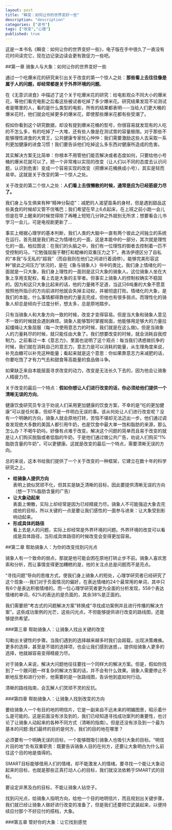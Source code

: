 ```yaml
---
layout: post
title: "瞬变：如何让你的世界变好一些"
description: "description"
categories: ["读书"]
tags: ["改变","心理"]
published: true
---
```

这是一本书名《瞬变：如何让你的世界变好一些》，电子版在手中很久了一直没有花时间读完它，现在边记录边读会更有敦促力一些吧。

##第一章 骑象人与大象：如何让你的世界变好一些


通过一个吃爆米花的研究来引出关于改变的第一个惊人之处：**那些看上去往往像是属于人的问题，却经常都是关于外界环境的问题**。

在《无意识进食》中描述了这个关于吃爆米花的研究：给电影观众不同大小的爆米花，等他们看完电影之后看这些被试者吃掉了多少爆米花。研究结果发现不论测试者是哪里的人，看的是什么类型的电影，所有的结果都表明----当给人们更大桶的爆米花时，他们就会吃掉更多的爆米花，即使那些爆米花都有些受潮了。

假如你看到这个研究数据，却没有提到爆米花桶的型号，你很容易就发现有的人吃的不怎么多，有的吃掉了一大堆，还有些人像是在测试胃的容量极限。对于那些不能够理性进食的大胃王，公共健康专家忧心忡忡：我们需要激励这些人去采取一系列更加健康的进食习惯！我们要告诉他们吃掉这么多东西对健康所造成的危害。

其实解决方案无比简单：你根本不用管他们能否解决或者态度如何，只要给他小号桶的爆米花就可以了。把一个非常难以实现的改变（让人们以不同的态度去认识问题，认识到危害）变成一个容易实现的改变（把爆米花桶换成小号），其实是轻而易举。这就是关于改变的第一个惊人之处。

关于改变的第二个惊人之处：**人们看上去很懒散的时候，通常是应为已经筋疲力尽了。**

我们身上与生俱来有种“精神分裂症”：减肥的人渴望苗条的身材，但是遇到甜品这些美食的时候却又管不住嘴巴；我们希望在早上6点起床，在上班之前小跑一会儿但是在早上醒来的时候觉得除了再睡上短短几分钟之外就别无所求；想要看会儿书学习一会儿，可是电视剧更新了... 

事实上根据心理学的基本判断，我们人类的大脑中一直有两个彼此之间独立的系统在运行。首先就是我们称之为情绪化的一面，这是本能中的一部分，其次就是理性化的一面。柏拉图说：在我们的头脑之中，我们有一位理性的御者去控制着一匹不受控制的马，“它勉强屈服于鞭打和棍棒的双重压力之下”。弗洛伊德区分了自私的“本我”与无私的“超我”（而自我则在他们之间进行着调停）。能够完美形容这种“彼此之间压力”状况的，是在《象与骑象人》书中的类比，我们身上情绪化的一面就是一只大象，我们身上理性的一面则是这只大象的骑象人。这位骑象人坐在大象上享用支配权，看上去是大象的主宰者。但事实上骑象人的控制权确实不稳固的。因为和这只大象比起来的话，他的力量微不足道，当这只6吨重的大象不愿意按照他所指示的方向前进时他就会失掉主动权，并被彻底打败。情绪化的大象，是我们的本能，什么事情都得靠他的力量去完成，但他也有很多弱点。而理性化的骑象人却总是倾向于过度分析，想太多，总是原地踏步。

只有当骑象人和大象方向一致的时候，改变才变得容易。但是当大象和骑象人意见不一致的时候就会遇到麻烦。骑象人能够暂时掌握局面，他能够用足够大的力量拉起缰绳让大象屈服（每一次使用意志力的时候，我们就是在这么做)。但是当骑象人的力量耗尽的时候，就只能任由大象了。我们想要改变的时候，就会消耗自我控制力。之前看过一本《意志力》，里面也说明了这个观点：每当我们诱惑做抗争的时候，我们就在消耗自己的意志力，意志力是可以消耗的能量，从生理角度来说，补充血糖可以补充这种能量；看起来就是这个意思：你如果靠意志力来减肥的话，你要吃饱了才有力气去和甜食等高能量的食品做斗争。

如果缺乏来自本能层面寻求改变的动力，改变是无法长久下去的，因为他会让骑象人精疲力尽。

关于改变的最后一个特点：**假如你想让人们进行改变的话，你必须给他们提供一个清晰无误的方向**。

健康饮食研究员专注于劝说人们采用更加健康的饮食方案，不幸的是“吃的更加健康”可以是任何事，但却不是一件明白无误的事。该从何处让人们进行改变呢？没有一个明确的方向，骑象人就会原地打转，苦恼不堪却无法迈出一步。他们通过调查发现绝大多数的美国人都引用牛奶，也是饮食中最大单一饱和脂肪的来源，那么怎么办？不喝牛奶吗，好像有点难于改变。解决这个问题的简单而且易于改变的就是让人们购买脱脂或者低脂的牛奶，于是他们通过做公共广告，劝说人们购买“1%脂肪含量的牛奶”，可以更健康。这就是改变的最后一个特点，需要清晰无误的方向。

总的来说，这本书给我们提供了一个关于改变的一种框架，它建立在数十年的科学研究之上。

 - **给骑象人提供方向**        
表明上貌似冥顽不化，但其实是缺乏清晰的目标，因此要提供清晰无误的方向（想一下1%脂肪含量的广告）
 - **让大象动起来**          
表面上懒散，实际上却经常是因为已经精疲力尽。骑象人不可能强迫大象去完成他的目标，所以关键的一点是要让我们感性的一面参与进来：让大象受到影响动起来。
 - **形成具体的路径**             
 看上去是人的问题，实际上却经常是外界环境的问题。外界环境的改变可以看成是具体路径，当形成具体路径的时候改变会变得更加容易。

##第二章 帮助骑象人：为你的改变找到闪光点

骑象人有一个致命的弱点，那就是他可能会困在原地打转止步不前。骑象人喜欢思索和分析，而让事情变得更加糟糕的是，他的关注点总是问题而不是亮点。

“寻找问题”导向的思维方式，使我们身上骑象人的短处，心理学研究者已经研究了这个现象---我们对于负面情况的偏好，在表达情绪的24个最常用的单词，其中只有6个是表达积极情绪的。而一位心理学研究者更为全面的分析发现，558个表达情绪的单词，62%的表达的是负面的，其余38%是正面的。

我们需要把“考古式的问题解决方案”转换成“寻找成功案例并且进行传播的解决方案”。这些成功案例的光芒，这些闪光点，不但能够提供进行改变的路线图，还能够提供希望。

###第三章 帮助骑象人：让骑象人找出关键的改变

勾勒出关键性的步骤。当我们遇到的选择越来越多时我们会超载，出现决策瘫痪。更多的选择，甚至是不错的选择项，也会让我们感到迷惑，。提供给骑象人更多的选择，他就越容易变得精疲力尽。

对于骑象人来说，解决大问题他往往要找一个同样大的解决方案。但是，假如你找到了一个跟问题一样复杂的解决方案的话，并不会有什么效果。骑象人需要停止不断地反思和进行分析，他需要的是一张路线图，告诉他到底如何行动。

清晰的路线指南，会瓦解人们冥顽不灵的反抗。


###第四章 帮助骑象人：让骑象人找到改变的方向

要给骑象人一个有目的地的明信片，它是一副来自不远未来的明媚图景，昭示着什么是可能的。这是前面没有涉及到的，我们已经知道寻找成功案列的重要性，也讨论了让骑象人动起来的各种不同方式（清晰的指南）。但是还没有涉及到一个最为基本的问题:我们最终的目的是何方，我们的目的地在哪里？

必须要有一个明确无误的目标，一个能够既吸引骑象人也吸引大象的目标。“明信片目的地”负有双重职责：既要告诉骑象人目的在何方，还要让大象明白为什么前往这个目的地是值得的。

SMART目标能够借用人们的情绪，却不能激发人的情绪。要寻找一个能让大象动起来的目标，也就是那些正真打动人心的目标，我们就没法依赖于SMART式的目标。

要设定非黑及白的目标，不能让骑象人钻空子。 

找到闪光点，给骑象人指明方向，给他一个目的地明信片，而且规划出关键步骤，我们就已经让骑象人做好进行改变的准备了，但是我们还要把它武装起来，以便持续应付那个不好应付的搭档，大象。

###第五章 管好你的大象：让它找到感觉

